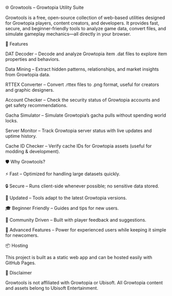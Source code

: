🌐 Growtools – Growtopia Utility Suite

Growtools is a free, open-source collection of web-based utilities designed for Growtopia players, content creators, and developers. It provides fast, secure, and beginner-friendly tools to analyze game data, convert files, and simulate gameplay mechanics—all directly in your browser.

🚀 Features

DAT Decoder – Decode and analyze Growtopia item .dat files to explore item properties and behaviors.

Data Mining – Extract hidden patterns, relationships, and market insights from Growtopia data.

RTTEX Converter – Convert .rttex files to .png format, useful for creators and graphic designers.

Account Checker – Check the security status of Growtopia accounts and get safety recommendations.

Gacha Simulator – Simulate Growtopia’s gacha pulls without spending world locks.

Server Monitor – Track Growtopia server status with live updates and uptime history.

Cache ID Checker – Verify cache IDs for Growtopia assets (useful for modding & development).

🛡 Why Growtools?

⚡ Fast – Optimized for handling large datasets quickly.

🔒 Secure – Runs client-side whenever possible; no sensitive data stored.

🔄 Updated – Tools adapt to the latest Growtopia versions.

🎓 Beginner Friendly – Guides and tips for new users.

👥 Community Driven – Built with player feedback and suggestions.

🚀 Advanced Features – Power for experienced users while keeping it simple for newcomers.

📦 Hosting

This project is built as a static web app and can be hosted easily with GitHub Pages.

📌 Disclaimer

Growtools is not affiliated with Growtopia or Ubisoft. All Growtopia content and assets belong to Ubisoft Entertainment.
